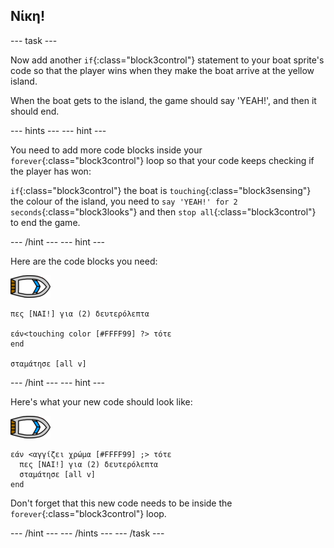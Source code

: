 ## Νίκη!

\--- task \---

Now add another `if`{:class="block3control"} statement to your boat sprite's code so that the player wins when they make the boat arrive at the yellow island.

When the boat gets to the island, the game should say 'YEAH!', and then it should end.

\--- hints \--- \--- hint \---

You need to add more code blocks inside your `forever`{:class="block3control"} loop so that your code keeps checking if the player has won:

`if`{:class="block3control"} the boat is `touching`{:class="block3sensing"} the colour of the island, you need to `say 'YEAH!' for 2 seconds`{:class="block3looks"} and then `stop all`{:class="block3control"} to end the game.

\--- /hint \--- \--- hint \---

Here are the code blocks you need:

![boat-sprite](images/boat_resize.png)

```blocks3
πες [ΝΑΙ!] για (2) δευτερόλεπτα

εάν<touching color [#FFFF99] ?> τότε
end

σταμάτησε [all v]

```

\--- /hint \--- \--- hint \---

Here's what your new code should look like:

![boat-sprite](images/boat_resize.png)

```blocks3
εάν <αγγίζει χρώμα [#FFFF99] ;> τότε 
  πες [ΝΑΙ!] για (2) δευτερόλεπτα
  σταμάτησε [all v]
end
```

Don't forget that this new code needs to be inside the `forever`{:class="block3control"} loop.

\--- /hint \--- \--- /hints \--- \--- /task \---